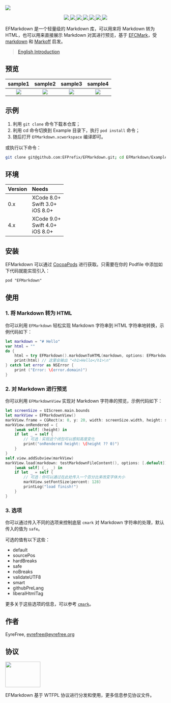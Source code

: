 ![](https://raw.githubusercontent.com/EFPrefix/EFMarkdown/master/assets/EFMarkdown.png)

<p align="center">
    <a href="https://travis-ci.org/EFPrefix/EFMarkdown">
        <img src="http://img.shields.io/travis/EFPrefix/EFMarkdown.svg">
    </a>
    <a href="http://cocoapods.org/pods/EFMarkdown">
        <img src="https://img.shields.io/cocoapods/v/EFMarkdown.svg?style=flat">
    </a>
    <a href="http://cocoapods.org/pods/EFMarkdown">
        <img src="https://img.shields.io/cocoapods/p/EFMarkdown.svg?style=flat">
    </a>
    <a href="https://raw.githubusercontent.com/EFPrefix/EFMarkdown/master/LICENSE">
        <img src="https://img.shields.io/cocoapods/l/EFMarkdown.svg?style=flat">
    </a>
    <a href="https://twitter.com/EyreFree777">
        <img src="https://img.shields.io/badge/twitter-@EyreFree777-blue.svg?style=flat">
    </a>
    <a href="http://weibo.com/eyrefree777">
        <img src="https://img.shields.io/badge/weibo-@EyreFree-red.svg?style=flat">
    </a>
    <img src="https://img.shields.io/badge/made%20with-%3C3-orange.svg">
</p>

EFMarkdown 是一个轻量级的 Markdown 库，可以用来将 Markdown 转为 HTML，也可以用来直接展示 Markdown 对其进行预览，基于 [EFCMark](https://github.com/EFPrefix/EFCMark)，受 [markdown](https://github.com/vapor-community/markdown) 和 [Markoff](https://github.com/thoughtbot/Markoff) 启发。

> [English Introduction](https://github.com/EFPrefix/EFMarkdown/blob/master/README.md)

## 预览

sample1|sample2|sample3|sample4  
:---------------------:|:---------------------:|:---------------------:|:---------------------:
![](https://raw.githubusercontent.com/EFPrefix/EFMarkdown/master/assets/sample1.png)|![](https://raw.githubusercontent.com/EFPrefix/EFMarkdown/master/assets/sample2.jpg)|![](https://raw.githubusercontent.com/EFPrefix/EFMarkdown/master/assets/sample3.png)|![](https://raw.githubusercontent.com/EFPrefix/EFMarkdown/master/assets/sample4.jpg)  

## 示例

1. 利用 `git clone` 命令下载本仓库；
2. 利用 cd 命令切换到 Example 目录下，执行 `pod install` 命令；
3. 随后打开 `EFMarkdown.xcworkspace` 编译即可。

或执行以下命令：

```bash
git clone git@github.com:EFPrefix/EFMarkdown.git; cd EFMarkdown/Example; pod install; open EFMarkdown.xcworkspace
```

## 环境

| Version | Needs                                |
|:--------|:-------------------------------------|
| 0.x     | XCode 8.0+<br>Swift 3.0+<br>iOS 8.0+ |
| 4.x     | XCode 9.0+<br>Swift 4.0+<br>iOS 8.0+ |

## 安装

EFMarkdown 可以通过 [CocoaPods](http://cocoapods.org) 进行获取。只需要在你的 Podfile 中添加如下代码就能实现引入：

```
pod "EFMarkdown"
```

## 使用

### 1. 将 Markdown 转为 HTML

你可以利用 `EFMarkdown` 轻松实现 Markdown 字符串到 HTML 字符串地转换，示例代码如下：

```swift
let markdown = "# Hello"
var html = ""
do {
    html = try EFMarkdown().markdownToHTML(markdown, options: EFMarkdownOptions.safe)
    print(html) // 这里会输出 "<h1>Hello</h1>\n"
} catch let error as NSError {
    print ("Error: \(error.domain)")
}
```

### 2. 对 Markdown 进行预览

你可以利用 `EFMarkdownView` 实现对 Markdown 字符串的预览，示例代码如下：

```swift
let screenSize = UIScreen.main.bounds
let markView = EFMarkdownView()
markView.frame = CGRect(x: 0, y: 20, width: screenSize.width, height: screenSize.height - 20)
markView.onRendered = {
    [weak self] (height) in
    if let _ = self {
        // 可选：实现这个闭包可以感知高度变化
        print("onRendered height: \(height ?? 0)")
    }
}
self.view.addSubview(markView)
markView.load(markdown: testMarkdownFileContent(), options: [.default]) {
    [weak self] (_, _) in
    if let _ = self {
        // 可选：你可以通过在此处传入一个百分比来改变字体大小
        markView.setFontSize(percent: 128)
        printLog("load finish!")
    }
}
```

### 3. 选项

你可以通过传入不同的选项来控制底层 `cmark` 对 Markdown 字符串的处理，默认传入的值为 `safe`。

可选的值有以下这些：

* default
* sourcePos
* hardBreaks
* safe
* noBreaks
* validateUTF8
* smart
* githubPreLang
* liberalHtmlTag

更多关于这些选项的信息，可以参考 [`cmark`](https://github.com/github/cmark)。

## 作者

EyreFree, eyrefree@eyrefree.org

## 协议

<img src='http://www.wtfpl.net/wp-content/uploads/2012/12/logo-220x160.png' width='110' height='80'/>

EFMarkdown 基于 WTFPL 协议进行分发和使用，更多信息参见协议文件。
